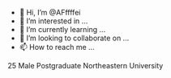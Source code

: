 - 👋 Hi, I’m @AFffffei
- 👀 I’m interested in ...
- 🌱 I’m currently learning ...
- 💞️ I’m looking to collaborate on ...
- 📫 How to reach me ...

<!---
AFffffei/AFffffei is a ✨ special ✨ repository because its `README.md` (this file) appears on your GitHub profile.
You can click the Preview link to take a look at your changes.
--->
25
Male
Postgraduate
Northeastern University

